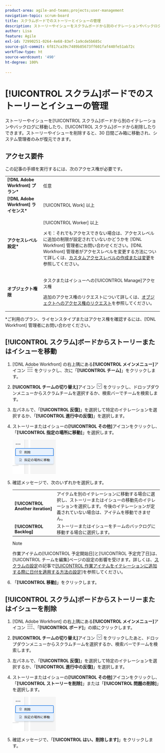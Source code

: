 ```yaml
---
product-area: agile-and-teams;projects;user-management
navigation-topic: scrum-board
title: スクラムボードでのストーリーとイシューの管理
description: ストーリーやイシューをスクラムボードから別のイテレーションやバックログに移動したり、スクラムボードから削除したりできます。ストーリーやイシューを削除すると、30 日間ごみ箱に移動され、システム管理者のみが復元できます。
author: Lisa
feature: Agile
exl-id: 72990251-0264-4e68-83ef-1a9cde5b685c
source-git-commit: 6f817ca39c7489b85673ff601faf440fe51ab72c
workflow-type: ht
source-wordcount: '490'
ht-degree: 100%

---
```


# [!UICONTROL スクラム]ボードでのストーリーとイシューの管理

ストーリーやイシューを[!UICONTROL スクラム]ボードから別のイテレーションやバックログに移動したり、[!UICONTROL スクラム]ボードから削除したりできます。ストーリーやイシューを削除すると、30 日間ごみ箱に移動され、システム管理者のみが復元できます。

## アクセス要件

この記事の手順を実行するには、次のアクセス権が必要です。

<table style="table-layout:auto"> 
 <col> 
 <col> 
 <tbody> 
  <tr> 
   <td role="rowheader"><strong>[!DNL Adobe Workfront] プラン*</strong></td> 
   <td> <p>任意</p> </td> 
  </tr> 
  <tr> 
   <td role="rowheader"><strong>[!DNL Adobe Workfront] ライセンス*</strong></td> 
   <td> <p>[!UICONTROL Work] 以上</p> </td> 
  </tr> 
  <tr> 
   <td role="rowheader"><strong>アクセスレベル設定*</strong></td> 
   <td> <p>[!UICONTROL Worker] 以上</p> <p>メモ：それでもアクセスできない場合は、アクセスレベルに追加の制限が設定されていないかどうかを [!DNL Workfront] 管理者にお問い合わせください。[!DNL Workfront] 管理者がアクセスレベルを変更する方法について詳しくは、<a href="../../../administration-and-setup/add-users/configure-and-grant-access/create-modify-access-levels.md" class="MCXref xref">カスタムアクセスレベルの作成または変更</a>を参照してください。</p> </td> 
  </tr> 
  <tr> 
   <td role="rowheader"><strong>オブジェクト権限</strong></td> 
   <td> <p>タスクまたはイシューへの[!UICONTROL Manage]アクセス権</p> <p>追加のアクセス権のリクエストについて詳しくは、<a href="../../../workfront-basics/grant-and-request-access-to-objects/request-access.md" class="MCXref xref">オブジェクトへのアクセス権のリクエスト</a>を参照してください。</p> </td> 
  </tr> 
 </tbody> 
</table>

&#42;ご利用のプラン、ライセンスタイプまたはアクセス権を確認するには、[!DNL Workfront] 管理者にお問い合わせください。

## [!UICONTROL スクラム]ボードからストーリーまたはイシューを移動

1. [!DNL Adobe Workfront] の右上隅にある&#x200B;**[!UICONTROL メインメニュー]**&#x200B;アイコン ![](assets/main-menu-icon.png) をクリックし、次に「**[!UICONTROL チーム]**」をクリックします。
1. **[!UICONTROL チームの切り替え]**&#x200B;アイコン ![チームの切り替えアイコン](assets/switch-team-icon.png) をクリックし、ドロップダウンメニューからスクラムチームを選択するか、検索バーでチームを検索します。
1. 左パネルで、「**[!UICONTROL 反復]**」を選択して特定のイテレーションを選択するか、「**[!UICONTROL 進行中の反復]**」を選択します。
1. ストーリーまたはイシューの&#x200B;**[!UICONTROL その他]**&#x200B;アイコンをクリックし、「**[!UICONTROL 指定の場所に移動]**」を選択します。

   ![スクラムボードからのストーリーの削除または移動](assets/scrum-delete-move-story.png)

1. 確認メッセージで、次のいずれかを選択します。

   <table style="table-layout:auto">
    <tr>
        <td><strong>[!UICONTROL Another iteration]</strong></td>
        <td>アイテムを別のイテレーションに移動する場合に選択し、ストーリーまたはイシューの移動先のイテレーションを選択します。今後のイテレーションが定義されていない場合は、アイテムを移動できません。</td>
    </tr>
    <tr>
        <td><strong>[!UICONTROL Backlog]</strong></td>
        <td>ストーリーまたはイシューをチームのバックログに移動する場合に選択します。</td>
    </tr>
   </table>

   >[!NOTE]
   >
   >作業アイテムの[!UICONTROL 予定開始日]と[!UICONTROL 予定完了日]は、[!UICONTROL チームを編集]ページの設定の影響を受けます。詳しくは、[スクラムの設定](../../../agile/get-started-with-agile-in-workfront/configure-scrum.md)の記事で[[!UICONTROL 作業アイテムをイテレーションに追加する際に日付を適用する方法の設定]](../../../agile/get-started-with-agile-in-workfront/configure-scrum.md#configur5)を参照してください。

1. 「**[!UICONTROL 移動]**」をクリックします。

## [!UICONTROL スクラム]ボードからストーリーまたはイシューを削除

1. [!DNL Adobe Workfront] の右上隅にある&#x200B;**[!UICONTROL メインメニュー]**&#x200B;アイコン ![](assets/main-menu-icon.png)、「**[!UICONTROL ボード]**」の順にクリックします。
1. **[!UICONTROL チームの切り替え]**&#x200B;アイコン ![チームの切り替えアイコン](assets/switch-team-icon.png) をクリックしたあと、ドロップダウンメニューからスクラムチームを選択するか、検索バーでチームを検索します。
1. 左パネルで、「**[!UICONTROL 反復]**」を選択して特定のイテレーションを選択するか、「**[!UICONTROL 進行中の反復]**」を選択します。
1. ストーリーまたはイシューの&#x200B;**[!UICONTROL その他]**&#x200B;アイコンをクリックし、「**[!UICONTROL ストーリーを削除]**」または「**[!UICONTROL 問題の削除]**」を選択します。

   ![スクラムボードからのストーリーの削除または移動](assets/scrum-delete-move-story.png)

1. 確認メッセージで、「**[!UICONTROL はい、削除します]**」をクリックします。
